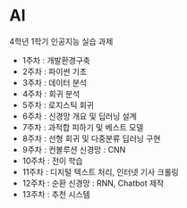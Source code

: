 # AI
4학년 1학기 인공지능 실습 과제

- 1주차 : 개발환경구축
- 2주차 : 파이썬 기초
- 3주차 : 데이터 분석
- 4주차 : 회귀 분석
- 5주차 : 로지스틱 회귀
- 6주차 : 신경망 개요 및 딥러닝 설계
- 7주차 : 과적합 피하기 및 베스트 모델
- 8주차 : 선형 회귀 및 다중분류 딥러닝 구현
- 9주차 : 컨볼루션 신경망 : CNN
- 10주차 : 전이 학습
- 11주차 : 디지털 텍스트 처리, 인터넷 기사 크롤링
- 12주차 : 순환 신경망 : RNN, Chatbot 제작
- 13주차 : 추천 시스템